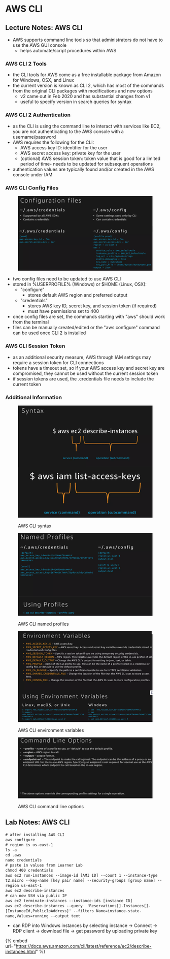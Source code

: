 # AWS CLI

## Lecture Notes: AWS CLI

* AWS supports command line tools so that administrators do not have to use the AWS GUI console
  * helps automate/script procedures within AWS

### AWS CLI 2 Tools

* the CLI tools for AWS come as a free installable package from Amazon for Windows, OSX, and Linux
* the current version is known as CLI 2, which has most of the commands from the original CLI packages with modifications and new options
  * v2 came out in Feb 2020 and has substantial changes from v1
  * useful to specify version in search queries for syntax

### AWS CLI 2 Authentication

* as the CLI is using the command line to interact with services like EC2, you are not authenticating to the AWS console with a username/password
* AWS requires the following for the CLI:
  * AWS access key ID: identifier for the user
  * AWS secret access key: private key for the user
  * (optional) AWS session token: token value that is good for a limited period of time- needs to be updated for subsequent operations
* authentication values are typically found and/or created in the AWS console under IAM

### AWS CLI Config Files

<figure><img src=".gitbook/assets/{6A1BC8C2-7550-4441-AF97-B0133F2676C3}.png" alt=""><figcaption></figcaption></figure>

* two config files need to be updated to use AWS CLI
* stored in %USERPROFILE% (Windows) or $HOME (Linux, OSX):
  * "configure"
    * stores default AWS region and preferred output
  * "credentials"
    * stores AWS key ID, secret key, and session token (if required)
    * must have permissions set to 400
* once config files are set, the commands starting with "aws" should work from the terminal
* files can be manually created/edited or the "aws configure" command can be used once CLI 2 is installed

### AWS CLI Session Token

* as an additional security measure, AWS through IAM settings may require a session token for CLI connections
* tokens have a timeout set, so if your AWS access key and secret key are compromised, they cannot be used without the current session token
* if session tokens are used, the .credentials file needs to include the current token

### Additional Information

<figure><img src=".gitbook/assets/{5CC57224-0988-40BD-B196-B0A45B2F9A10}.png" alt=""><figcaption><p>AWS CLI syntax</p></figcaption></figure>

<figure><img src=".gitbook/assets/{18CD766D-63DF-4116-B2C1-5195878149F5}.png" alt=""><figcaption><p>AWS CLI named profiles</p></figcaption></figure>

<figure><img src=".gitbook/assets/{29F7D546-83D6-4D03-BDDC-4877A281DA31}.png" alt=""><figcaption><p>AWS CLI environment variables</p></figcaption></figure>

<figure><img src=".gitbook/assets/{F29BC407-1005-4B31-A46F-9F2DA7AB6BF3}.png" alt=""><figcaption><p>AWS CLI command line options</p></figcaption></figure>

## Lab Notes: AWS CLI

```
# after installing AWS CLI
aws configure
# region is us-east-1
ls -a
cd .aws
nano credentials
# paste in values from Learner Lab
chmod 400 credentials
aws ec2 run-instances --image-id [AMI ID] --count 1 --instance-type t2.micro --key-name [key pair name] --security-groups [group name] --region us-east-1
aws ec2 describe-instances
# can now SSH via public IP
aws ec2 terminate-instances --instance-ids [instance ID]
aws ec2 describe-instances --query  'Reservations[].Instances[].[InstanceId,PublicIpAddress]' --filters Name=instance-state-name,Values=running --output text
```

* can RDP into Windows instances by selecting instance -> Connect -> RDP client -> download file -> get password by uploading private key

{% embed url="https://docs.aws.amazon.com/cli/latest/reference/ec2/describe-instances.html" %}
